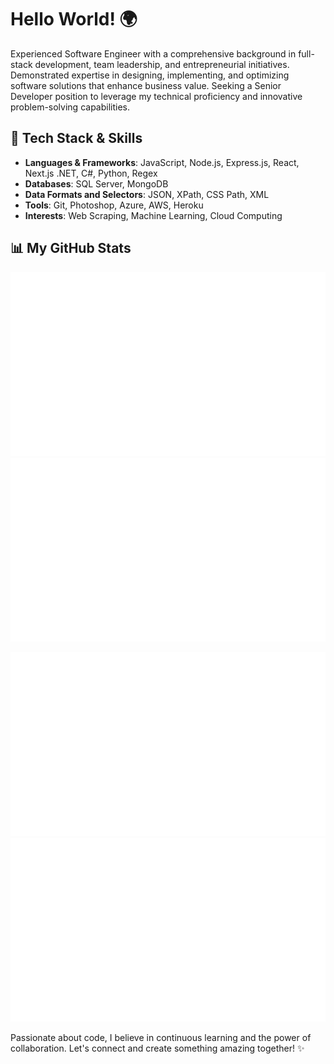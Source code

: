 


# Hello World! 🌍

Experienced Software Engineer with a comprehensive background in full-stack development, team leadership, and entrepreneurial initiatives. Demonstrated expertise in designing, implementing, and optimizing software solutions that enhance business value. Seeking a Senior Developer position to leverage my technical proficiency and innovative problem-solving capabilities.



## 🚀 Tech Stack & Skills

- **Languages & Frameworks**: JavaScript, Node.js, Express.js, React, Next.js .NET, C#, Python, Regex
- **Databases**: SQL Server, MongoDB
- **Data Formats and Selectors**: JSON, XPath, CSS Path, XML
- **Tools**: Git, Photoshop, Azure, AWS, Heroku
- **Interests**: Web Scraping, Machine Learning, Cloud Computing

## 📊 My GitHub Stats

![](https://raw.githubusercontent.com/morrifis/github-stats/master/generated/overview.svg#gh-dark-mode-only)
![](https://raw.githubusercontent.com/morrifis/github-stats/master/generated/overview.svg#gh-light-mode-only)

![](https://raw.githubusercontent.com/Morrifis/github-stats/master/generated/languages.svg#gh-dark-mode-only)
![](https://raw.githubusercontent.com/Morrifis/github-stats/master/generated/languages.svg#gh-light-mode-only)

Passionate about code, I believe in continuous learning and the power of collaboration. Let's connect and create something amazing together! ✨

<!--
![Anurag's GitHub stats](https://github-readme-stats.vercel.app/api?username=Morrifis&show_icons=true&theme=radical)
[![Top Langs](https://github-readme-stats.vercel.app/api/top-langs/?username=Morrifis)](https://github.com/anuraghazra/github-readme-stats)
**Morrifis/Morrifis** is a ✨ _special_ ✨ repository because its `README.md` (this file) appears on your GitHub profile.

Here are some ideas to get you started:

- 🔭 I’m currently working on ...
- 🌱 I’m currently learning ...
- 👯 I’m looking to collaborate on ...
- 🤔 I’m looking for help with ...
- 💬 Ask me about ...
- 📫 How to reach me: ...
- 😄 Pronouns: ...
- ⚡ Fun fact: ...
-->
